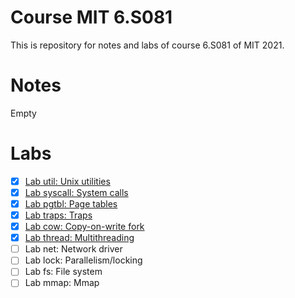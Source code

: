 # Course MIT 6.S081

This is repository for notes and labs of course 6.S081 of MIT 2021.

# Notes

Empty

# Labs

- [x] [Lab util: Unix utilities](https://github.com/QRWells/Course-6.S081-2021/tree/util)
- [x] [Lab syscall: System calls](https://github.com/QRWells/Course-6.S081-2021/tree/syscall)
- [x] [Lab pgtbl: Page tables](https://github.com/QRWells/Course-6.S081-2021/tree/pgtbl)
- [x] [Lab traps: Traps](https://github.com/QRWells/Course-6.S081-2021/tree/traps)
- [x] [Lab cow: Copy-on-write fork](https://github.com/QRWells/Course-6.S081-2021/tree/cow)
- [x] [Lab thread: Multithreading](https://github.com/QRWells/Course-6.S081-2021/tree/thread)
- [ ] Lab net: Network driver
- [ ] Lab lock: Parallelism/locking
- [ ] Lab fs: File system
- [ ] Lab mmap: Mmap
